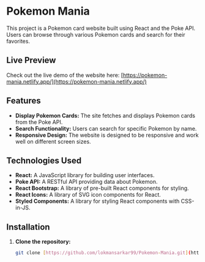# Pokemon Mania

This project is a Pokemon card website built using React and the Poke API.  Users can browse through various Pokemon cards and search for their favorites.

## Live Preview

Check out the live demo of the website here: [https://pokemon-mania.netlify.app/](https://pokemon-mania.netlify.app/)

## Features

* **Display Pokemon Cards:**  The site fetches and displays Pokemon cards from the Poke API.
* **Search Functionality:** Users can search for specific Pokemon by name.
* **Responsive Design:** The website is designed to be responsive and work well on different screen sizes.

## Technologies Used

* **React:** A JavaScript library for building user interfaces.
* **Poke API:** A RESTful API providing data about Pokemon.
* **React Bootstrap:** A library of pre-built React components for styling.
* **React Icons:** A library of SVG icon components for React.
* **Styled Components:** A library for styling React components with CSS-in-JS.

## Installation

1. **Clone the repository:**
   ```bash
   git clone [https://github.com/lokmansarkar99/Pokemon-Mania.git](https://www.google.com/search?q=https://github.com/lokmansarkar99/Pokemon-Mania.git)

